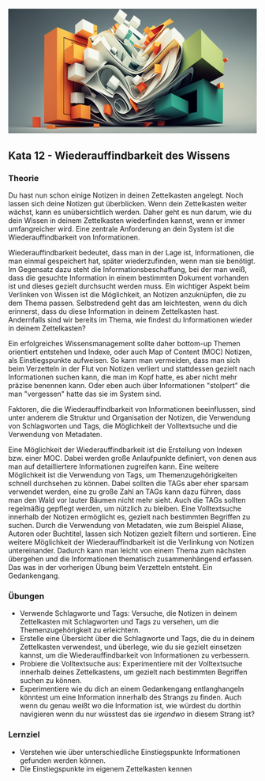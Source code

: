 ![Wiederauffindbarkeit des Wissens](images/woche8.png)

## Kata 12 - Wiederauffindbarkeit des Wissens

### Theorie
Du hast nun schon einige Notizen in deinen Zettelkasten angelegt. Noch lassen sich deine Notizen gut überblicken. Wenn dein Zettelkasten weiter wächst, kann es unübersichtlich werden. Daher geht es nun darum, wie du dein Wissen in deinem Zettelkasten wiederfinden kannst, wenn er immer umfangreicher wird. Eine zentrale Anforderung an dein System ist die Wiederauffindbarkeit von Informationen.

Wiederauffindbarkeit bedeutet, dass man in der Lage ist, Informationen, die man einmal gespeichert hat, später wiederzufinden, wenn man sie benötigt. Im Gegensatz dazu steht die Informationsbeschaffung, bei der man weiß, dass die gesuchte Information in einem bestimmten Dokument vorhanden ist und dieses gezielt durchsucht werden muss. Ein wichtiger Aspekt beim Verlinken von Wissen ist die Möglichkeit, an Notizen anzuknüpfen, die zu dem Thema passen. Selbstredend geht das am leichtesten, wenn du dich erinnerst, dass du diese Information in deinem Zettelkasten hast. Andernfalls sind wir bereits im Thema, wie findest du Informationen wieder in deinem Zettelkasten?

Ein erfolgreiches Wissensmanagement sollte daher bottom-up Themen orientiert entstehen und Indexe, oder auch Map of Content (MOC) Notizen, als Einstiegspunkte aufweisen. So kann man vermeiden, dass man sich beim Verzetteln in der Flut von Notizen verliert und stattdessen gezielt nach Informationen suchen kann, die man im Kopf hatte, es aber nicht mehr präzise benennen kann. Oder eben auch über Informationen "stolpert" die man "vergessen" hatte das sie im System sind.

Faktoren, die die Wiederauffindbarkeit von Informationen beeinflussen, sind unter anderem die Struktur und Organisation der Notizen, die Verwendung von Schlagworten und Tags, die Möglichkeit der Volltextsuche und die Verwendung von Metadaten.

Eine Möglichkeit der Wiederauffindbarkeit ist die Erstellung von Indexen bzw. einer MOC. Dabei werden große Anlaufpunkte definiert, von denen aus man auf detailliertere Informationen zugreifen kann. Eine weitere Möglichkeit ist die Verwendung von Tags, um Themenzugehörigkeiten schnell durchsehen zu können. Dabei sollten die TAGs aber eher sparsam verwendet werden, eine zu große Zahl an TAGs kann dazu führen, dass man den Wald vor lauter Bäumen nicht mehr sieht. Auch die TAGs sollten regelmäßig gepflegt werden, um nützlich zu bleiben. Eine Volltextsuche innerhalb der Notizen ermöglicht es, gezielt nach bestimmten Begriffen zu suchen. Durch die Verwendung von Metadaten, wie zum Beispiel Aliase, Autoren oder Buchtitel, lassen sich Notizen gezielt filtern und sortieren. Eine weitere Möglichkeit der Wiederauffindbarkeit ist die Verlinkung von Notizen untereinander. Dadurch kann man leicht von einem Thema zum nächsten übergehen und die Informationen thematisch zusammenhängend erfassen. Das was in der vorherigen Übung beim Verzetteln entsteht. Ein Gedankengang.

### Übungen
- Verwende Schlagworte und Tags: Versuche, die Notizen in deinem Zettelkasten mit Schlagworten und Tags zu versehen, um die Themenzugehörigkeit zu erleichtern.
- Erstelle eine Übersicht über die Schlagworte und Tags, die du in deinem Zettelkasten verwendest, und überlege, wie du sie gezielt einsetzen kannst, um die Wiederauffindbarkeit von Informationen zu verbessern.
- Probiere die Volltextsuche aus: Experimentiere mit der Volltextsuche innerhalb deines Zettelkastens, um gezielt nach bestimmten Begriffen suchen zu können.
- Experimentiere wie du dich an einem Gedankengang entlanghangeln könntest um eine Information innerhalb des Strangs zu finden. Auch wenn du genau weißt wo die Information ist, wie würdest du dorthin navigieren wenn du nur wüsstest das sie _irgendwo_ in diesem Strang ist?


### Lernziel
- Verstehen wie über unterschiedliche Einstiegspunkte Informationen gefunden werden können.
- Die Einstiegspunkte im eigenem Zettelkasten kennen
<script src="https://giscus.app/client.js"
        data-repo="cogneon/lernos-zettelkasten"
        data-repo-id="R_kgDOI5YY1w"
        data-category="Announcements"
        data-category-id="DIC_kwDOI5YY184CUTx3"
        data-mapping="pathname"
        data-strict="0"
        data-reactions-enabled="1"
        data-emit-metadata="0"
        data-input-position="bottom"
        data-theme="light"
        data-lang="de"
        crossorigin="anonymous"
        async>
</script>
